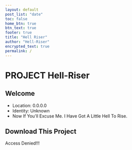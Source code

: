 ```yaml
---
layout: default
post_list: "date"
toc: false
home_btn: true
btn_text: true
footer: true
title: "Hell Riser"
author: "Hell-Riser"
encrypted_text: true
permalink: /
---
```


# PROJECT Hell-Riser

##  Welcome
* Location: 0.0.0.0
* Identity: Unknown
* Now If You'll Excuse Me. I Have Got A Little Hell To Rise.
  <!--* secret msg 1: 233
  <p class="encrypted" id="/MZAf/PKx9jpw8/Jnp7XQQFki2ibGnArZP46W+keVThXquhWwFROEFnbY8eC57Tw==">Encrypted content!</p>
  * secret msg 2: 
  <p class="encrypted" id="G7D+0370pNmixIP1j7teCg1jtm9XCdOWYFH61lcM0LYWlT0hB3rS9raIs=">Encrypted content!</p-->

## Download This Project

 <p class="encrypted" id="cookn://bdocpw.xjh/Czgg-Mdnzm/czggmdnzm">Access Denied!!!</p>

